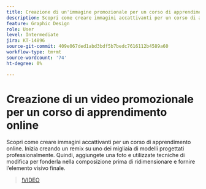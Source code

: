 ```yaml
---
title: Creazione di un'immagine promozionale per un corso di apprendimento online
description: Scopri come creare immagini accattivanti per un corso di apprendimento online
feature: Graphic Design
role: User
level: Intermediate
jira: KT-14896
source-git-commit: 409e067ded1abd3bdf5b7bedc7616112b4589a60
workflow-type: tm+mt
source-wordcount: '74'
ht-degree: 0%

---
```


# Creazione di un video promozionale per un corso di apprendimento online

Scopri come creare immagini accattivanti per un corso di apprendimento online. Inizia creando un remix su uno dei migliaia di modelli progettati professionalmente. Quindi, aggiungete una foto e utilizzate tecniche di modifica per fonderla nella composizione prima di ridimensionare e fornire l’elemento visivo finale.

>[!VIDEO](https://video.tv.adobe.com/v/3427122?quality=12&learn=on&hidetitle=true)
